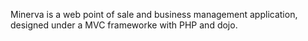 Minerva is a web point of sale and business management application, designed under a MVC frameworke with PHP and dojo.